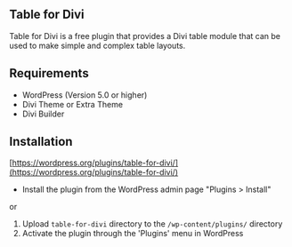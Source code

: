 ## Table for Divi

Table for Divi is a free plugin that provides a Divi table module that can be used to make simple and complex table layouts.

## Requirements

- WordPress (Version 5.0 or higher)
- Divi Theme or Extra Theme
- Divi Builder

## Installation

[https://wordpress.org/plugins/table-for-divi/](https://wordpress.org/plugins/table-for-divi/)

- Install the plugin from the WordPress admin page "Plugins > Install"

or

1. Upload `table-for-divi` directory to the `/wp-content/plugins/` directory
2. Activate the plugin through the 'Plugins' menu in WordPress